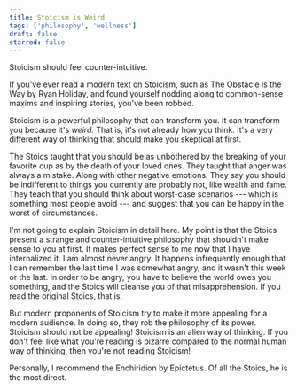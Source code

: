 ```yaml
---
title: Stoicism is Weird
tags: ['philosophy', 'wellness']
draft: false
starred: false
---
```


Stoicism should feel counter-intuitive.

If you've ever read a modern text on Stoicism, such as The Obstacle is the Way by Ryan Holiday, and found yourself nodding along to common-sense maxims and inspiring stories, you've been robbed.

Stoicism is a powerful philosophy that can transform you. It can transform you because it's _weird._ That is, it's not already how you think. It's a very different way of thinking that should make you skeptical at first.

The Stoics taught that you should be as unbothered by the breaking of your favorite cup as by the death of your loved ones. They taught that anger was always a mistake. Along with other negative emotions. They say you should be indifferent to things you currently are probably not, like wealth and fame. They teach that you should think about worst-case scenarios --- which is something most people avoid --- and suggest that you can be happy in the worst of circumstances.

I'm not going to explain Stoicism in detail here. My point is that the Stoics present a strange and counter-intuitive philosophy that shouldn't make sense to you at first. It makes perfect sense to me now that I have internalized it. I am almost never angry. It happens infrequently enough that I can remember the last time I was somewhat angry, and it wasn't this week or the last. In order to be angry, you have to believe the world owes you something, and the Stoics will cleanse you of that misapprehension. If you read the original Stoics, that is.

But modern proponents of Stoicism try to make it more appealing for a modern audience. In doing so, they rob the philosophy of its power. Stoicism should not be appealing! Stoicism is an alien way of thinking. If you don't feel like what you're reading is bizarre compared to the normal human way of thinking, then you're not reading Stoicism!

Personally, I recommend the Enchiridion by Epictetus. Of all the Stoics, he is the most direct.

